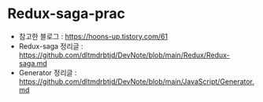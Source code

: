 # Redux-saga-prac
- 참고한 블로그 : https://hoons-up.tistory.com/61
- Redux-saga 정리글 : https://github.com/dltmdrbtjd/DevNote/blob/main/Redux/Redux-saga.md
- Generator 정리글 : https://github.com/dltmdrbtjd/DevNote/blob/main/JavaScript/Generator.md
